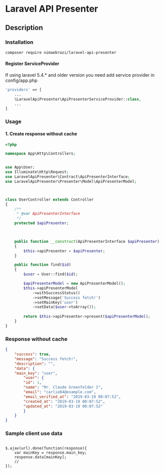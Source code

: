 # Laravel API Presenter

## Description

### Installation

```
composer require nimaebrazi/laravel-api-presenter
```
#### Register ServiceProvider
If using laravel 5.4.* and older version you need add service provider in config/app.php
```php
'providers' => [
    ...
    \LaravelApiPresenter\ApiPresenterServiceProvider::class,
    ...
]
```

### Usage

#### 1. Create response without cache


```php
<?php

namespace App\Http\Controllers;


use App\User;
use Illuminate\Http\Request;
use LaravelApiPresenter\Contract\ApiPresenterInterface;
use LaravelApiPresenter\Presenter\Model\ApiPresenterModel;



class UserController extends Controller
{
    /**
     * @var ApiPresenterInterface
     */
    protected $apiPresenter;


    
    public function __construct(ApiPresenterInterface $apiPresenter)
    {
        $this->apiPresenter = $apiPresenter;
    }

    public function find($id)
    {
        $user = User::find($id);

        $apiPresenterModel = new ApiPresenterModel();
        $this->apiPresenterModel
            ->withSuccessStatus()
            ->setMessage('Success fetch!')
            ->setMainKey('user')
            ->setData($user->toArray());
        
        return $this->apiPresenter->present($apiPresenterModel);
    }
}

```

### Response without cache

```json
{
    "success": true,
    "message": "Success fetch!",
    "description": "",
    "data": {
    "main_key": "user",
        "user": {
        "id": 1,
        "name": "Mr. Claude Greenfelder I",
        "email": "carlie84@example.com",
        "email_verified_at": "2019-03-19 00:07:52",
        "created_at": "2019-03-19 00:07:52",
        "updated_at": "2019-03-19 00:07:52"
        }
    }
}

```

### Sample client use data

```jquery-css

$.ajax(url).done(function(response){
    var mainKey = response.main_key;
    response.data[mainKey];
    //
});

```
